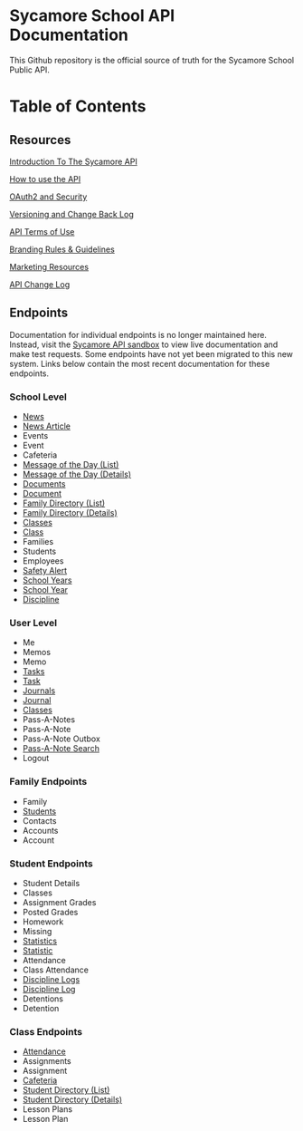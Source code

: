 Sycamore School API Documentation
=============

This Github repository is the official source of truth for the Sycamore School Public API. 


# Table of Contents

## Resources

[Introduction To The Sycamore API](Introduction.md)

[How to use the API](GeneralUsage.md)

[OAuth2 and Security](OAuth2AndSecurity.md)

[Versioning and Change Back Log](Versioning.md)

[API Terms of Use](TermsOfUse.md)

[Branding Rules & Guidelines](BrandGuidelines.md)

[Marketing Resources](MarketingResources.md)

[API Change Log](ChangeLog.md)

## Endpoints

Documentation for individual endpoints is no longer maintained here. Instead, visit the [Sycamore API sandbox](https://app.sycamoreschool.com/oauth/sandbox/index.php) to view live documentation and make test requests. Some endpoints have not yet been migrated to this new system. Links below contain the most recent documentation for these endpoints.

### School Level

- [News](Endpoints/School/News.md)
- [News Article](Endpoints/School/News_Article.md)
- Events
- Event
- Cafeteria
- [Message of the Day (List)](Endpoints/School/MOTD_List.md)
- [Message of the Day (Details)](Endpoints/School/MOTD_Details.md)
- [Documents](Endpoints/School/Documents.md)
- [Document](Endpoints/School/Document.md)
- [Family Directory (List)](Endpoints/School/Directory_List.md)
- [Family Directory (Details)](Endpoints/School/Directory_Details.md)
- [Classes](Endpoints/School/Classes.md)
- [Class](Endpoints/School/Class.md)
- Families
- Students
- Employees
- [Safety Alert](Endpoints/School/SafetyAlert.md)
- [School Years](Endpoints/School/Years.md)
- [School Year](Endpoints/School/Year.md)
- [Discipline](Endpoints/School/Discipline.md)

### User Level

- Me
- Memos
- Memo
- [Tasks](Endpoints/User/Tasks.md)
- [Task](Endpoints/User/Task.md)
- [Journals](Endpoints/User/Journals.md)
- [Journal](Endpoints/User/Journal.md)
- [Classes](Endpoints/User/Classes.md)
- Pass-A-Notes
- Pass-A-Note
- Pass-A-Note Outbox
- [Pass-A-Note Search](Endpoints/User/Pass-A-Note_Search.md)
- Logout

### Family Endpoints

- Family
- [Students](Endpoints/Family/Students.md)
- Contacts
- Accounts
- Account

### Student Endpoints

- Student Details
- Classes
- Assignment Grades
- Posted Grades
- Homework
- Missing
- [Statistics](Endpoints/Student/Statistics.md)
- [Statistic](Endpoints/Student/Statistic.md)
- Attendance
- Class Attendance
- [Discipline Logs](Endpoints/Student/Discipline_Logs.md)
- [Discipline Log](Endpoints/Student/Discipline_Log.md)
- Detentions
- Detention

### Class Endpoints

- [Attendance](Endpoints/Class/Attendance.md)
- Assignments
- Assignment
- [Cafeteria](Endpoints/Class/Cafeteria.md)
- [Student Directory (List)](Endpoints/Class/Directory_Students.md)
- [Student Directory (Details)](Endpoints/Class/Directory_Student.md)
- Lesson Plans
- Lesson Plan
